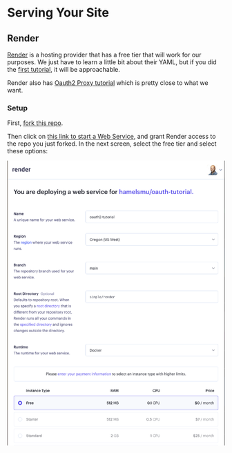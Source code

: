 # Serving Your Site

## Render

[Render](https://render.com/) is a hosting provider that has a free tier that will work for our purposes.  We just have to learn a little bit about their YAML, but if you did the [first tutorial](../local/README.md), it will be approachable.

Render also has [Oauth2 Proxy tutorial](https://render.com/blog/password-protect-with-oauth2-proxy) which is pretty close to what we want.

### Setup

First, [fork this repo](https://github.com/hamelsmu/oauth-tutorial/fork).

Then click on [this link to start a Web Service](https://dashboard.render.com/select-repo?type=web), and grant Render access to the repo you just forked.  In the next screen, select the free tier and select these options:

![](render/render_setup.png)

